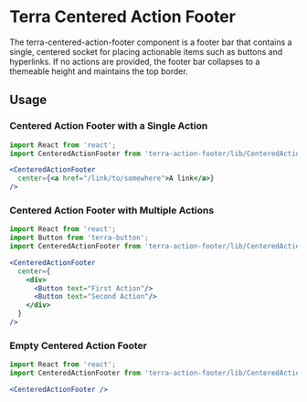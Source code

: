 # Terra Centered Action Footer

The terra-centered-action-footer component is a footer bar that contains a single, centered socket for placing actionable items such as buttons and hyperlinks. If no actions are provided, the footer bar collapses to a themeable height and maintains the top border.

## Usage

### Centered Action Footer with a Single Action

```jsx
import React from 'react';
import CenteredActionFooter from 'terra-action-footer/lib/CenteredActionFooter';

<CenteredActionFooter
  center={<a href="/link/to/somewhere">A link</a>}
/>
```

### Centered Action Footer with Multiple Actions

```jsx
import React from 'react';
import Button from 'terra-button';
import CenteredActionFooter from 'terra-action-footer/lib/CenteredActionFooter';

<CenteredActionFooter
  center={
    <div>
      <Button text="First Action"/>
      <Button text="Second Action"/>
    </div>
  }
/>
```

### Empty Centered Action Footer

```jsx
import React from 'react';
import CenteredActionFooter from 'terra-action-footer/lib/CenteredActionFooter';

<CenteredActionFooter />
```
